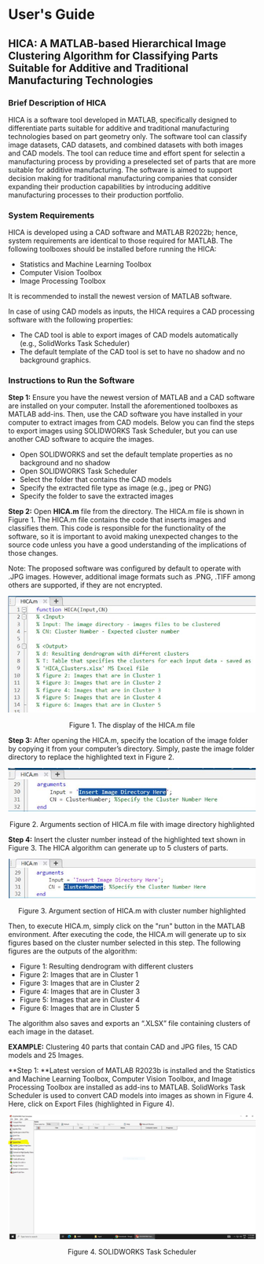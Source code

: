 # **User's Guide**

## HICA: A MATLAB-based Hierarchical Image Clustering Algorithm for Classifying Parts Suitable for Additive and Traditional Manufacturing Technologies

### Brief Description of HICA
HICA is a software tool developed in MATLAB, specifically designed to differentiate parts suitable for additive and traditional manufacturing technologies based on part geometry only. The software tool can classify image datasets, CAD datasets, and combined datasets with both images and CAD models. The tool can reduce time and effort spent for selectin a manufacturing process by providing a preselected set of parts that are more suitable for additive manufacturing. The software is aimed to support decision making for traditional manufacturing companies that consider expanding their production capabilities by introducing additive manufacturing processes to their production portfolio.
### System Requirements
HICA is developed using a CAD software and MATLAB R2022b; hence, system requirements are identical to those required for MATLAB. The following toolboxes should be installed before running the HICA:
-	Statistics and Machine Learning Toolbox
-	Computer Vision Toolbox 
-	Image Processing Toolbox

It is recommended to install the newest version of MATLAB software.

In case of using CAD models as inputs, the HICA requires a CAD processing software with the following properties:

-	The CAD tool is able to export images of CAD models automatically (e.g., SolidWorks Task Scheduler)
-	The default template of the CAD tool is set to have no shadow and no background graphics.

### Instructions to Run the Software
**Step 1:** Ensure you have the newest version of MATLAB and a CAD software are installed on your computer. Install the aforementioned toolboxes as MATLAB add-ins. Then, use the CAD software you have installed in your computer to extract images from CAD models. Below you can find the steps to export images using SOLIDWORKS Task Scheduler, but you can use another CAD software to acquire the images.
-	Open SOLIDWORKS and set the default template properties as no background and no shadow
-	Open SOLIDWORKS Task Scheduler
-	Select the folder that contains the CAD models
-	Specify the extracted file type as image (e.g., jpeg or PNG)
-	Specify the folder to save the extracted images

**Step 2:** Open **HICA.m** file from the directory. The HICA.m file is shown in Figure 1. The HICA.m file contains the code that inserts images and classifies them. This code is responsible for the functionality of the software, so it is important to avoid making unexpected changes to the source code unless you have a good understanding of the implications of those changes.

Note: The proposed software was configured by default to operate with .JPG images. However, additional image formats such as .PNG, .TIFF among others are supported, if they are not encrypted.

<div align="center"><img src="Images/HICA display.JPG"></div>
<p align="center">Figure 1. The display of the HICA.m file

  **Step 3:** After opening the HICA.m, specify the location of the image folder by copying it from your computer’s directory. Simply, paste the image folder directory to replace the highlighted text in Figure 2. 

<div align="center"><img src="Images/HICA with image directory highlighted.JPG"></div>
<p align="center">Figure 2. Arguments section of HICA.m file with image directory highlighted

**Step 4:** Insert the cluster number instead of the highlighted text shown in Figure 3. The HICA algorithm can generate up to 5 clusters of parts.

<div align="center"><img src="Images/HICA with cluster number highlighted.JPG"></div>
<p align="center">Figure 3. Argument section of HICA.m with cluster number highlighted

Then, to execute HICA.m, simply click on the "run" button in the MATLAB environment. After executing the code, the HICA.m will generate up to six figures based on the cluster number selected in this step. The following figures are the outputs of the algorithm:

-	Figure 1: Resulting dendrogram with different clusters
-	Figure 2: Images that are in Cluster 1
-	Figure 3: Images that are in Cluster 2
-	Figure 4: Images that are in Cluster 3
-	Figure 5: Images that are in Cluster 4
-	Figure 6: Images that are in Cluster 5

The algorithm also saves and exports an “.XLSX” file containing clusters of each image in the dataset.

**EXAMPLE:** Clustering 40 parts that contain CAD and JPG files, 15 CAD models and 25 Images.

**Step 1: **Latest version of MATLAB R2023b is installed and the Statistics and Machine Learning Toolbox, Computer Vision Toolbox, and Image Processing Toolbox are installed as add-ins to MATLAB. SolidWorks Task Scheduler is used to convert CAD models into images as shown in Figure 4. Here, click on Export Files (highlighted in Figure 4).

<div align="center"><img src="Images/Task scheduler.JPG"></div>
<p align="center">Figure 4. SOLIDWORKS Task Scheduler
